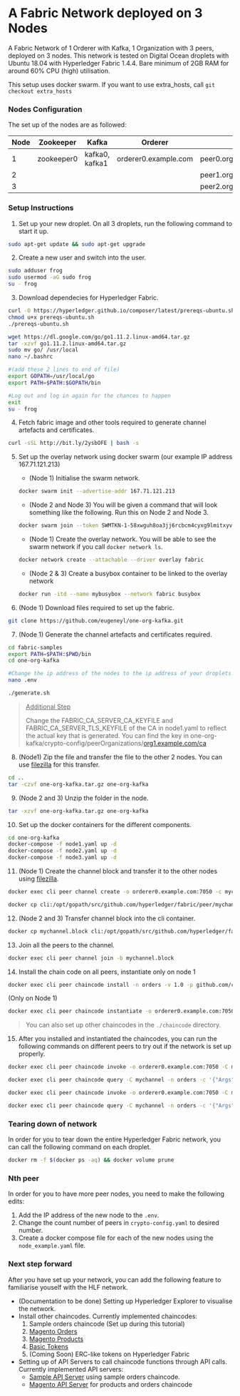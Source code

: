 # A Fabric Network deployed on 3 Nodes
A Fabric Network of 1 Orderer with Kafka, 1 Organization with 3 peers, deployed on 3 nodes. This network is tested on Digital Ocean droplets with Ubuntu 18.04 with Hyperledger Fabric 1.4.4. Bare minimum of 2GB RAM for around 60% CPU (high) utilisation.

This setup uses docker swarm. If you want to use extra_hosts, call `git checkout extra_hosts`

### Nodes Configuration

The set up of the nodes are as followed: 

| Node | Zookeeper | Kafka | Orderer | Peer | CLI |
| --- | --- | --- | --- | --- | --- |
| 1 | zookeeper0 | kafka0, kafka1 | orderer0.example.com | peer0.org1.example.com|cli |
| 2 ||  | | peer1.org1.example.com|cli |
| 3 | | | | peer2.org1.example.com|cli |

### Setup Instructions

1. Set up your new droplet. On all 3 droplets, run the following command to start it up.

```bash
sudo apt-get update && sudo apt-get upgrade
```

2. Create a new user and switch into the user.

```bash
sudo adduser frog
sudo usermod -aG sudo frog
su - frog
```

3. Download dependecies for Hyperledger Fabric.

```bash
curl -O https://hyperledger.github.io/composer/latest/prereqs-ubuntu.sh
chmod u+x prereqs-ubuntu.sh
./prereqs-ubuntu.sh

wget https://dl.google.com/go/go1.11.2.linux-amd64.tar.gz
tar -xzvf go1.11.2.linux-amd64.tar.gz
sudo mv go/ /usr/local
nano ~/.bashrc

#(add these 2 lines to end of file)
export GOPATH=/usr/local/go
export PATH=$PATH:$GOPATH/bin

#Log out and log in again for the chances to happen
exit
su - frog
```

4. Fetch fabric image and other tools required to generate channel artefacts and certificates.

```bash
curl -sSL http://bit.ly/2ysbOFE | bash -s
```

5. Set up the overlay network using docker swarm (our example IP address 167.71.121.213)

   - (Node 1) Initialise the swarm network.

   ```bash
   docker swarm init --advertise-addr 167.71.121.213
   ```

   - (Node 2 and Node 3) You will be given a command that will look something like the following. Run this on Node 2 and Node 3.

   ```bash
   docker swarm join --token SWMTKN-1-58xwguh8oa3jj6rcbcm4cyxg9lmitxyv1fs1sn1d5xy51e9arv-1hts5vhxebpjf6fz3kjskpbub 167.71.121.213:2377
   ```

   - (Node 1) Create the overlay network. You will be able to see the swarm network if you call `docker network ls`.

   ```bash
   docker network create --attachable --driver overlay fabric
   ```

   - (Node 2 & 3) Create a busybox container to be linked to the overlay network

   ```bash
   docker run -itd --name mybusybox --network fabric busybox
   ```

6. (Node 1) Download files required to set up the fabric.

```bash
git clone https://github.com/eugeneyl/one-org-kafka.git
```

7. (Node 1) Generate the channel artefacts and certificates required.

```bash
cd fabric-samples
export PATH=$PATH:$PWD/bin
cd one-org-kafka

#Change the ip address of the nodes to the ip address of your droplets. 
nano .env

./generate.sh
```

> <u>Additional Step</u>
>
> Change the FABRIC_CA_SERVER_CA_KEYFILE and FABRIC_CA_SERVER_TLS_KEYFILE of the CA in node1.yaml to reflect the actual key that is generated. You can find the key in one-org-kafka/crypto-config/peerOrganizations/[org1.example.com/ca](http://org1.example.com/ca)

8. (Node1) Zip the file and transfer the file to the other 2 nodes. You can use [filezilla](https://filezilla-project.org/ ) for this transfer.

```bash
cd ..
tar -czvf one-org-kafka.tar.gz one-org-kafka
```

9. (Node 2 and 3) Unzip the folder in the node.

```bash
tar -xzvf one-org-kafka.tar.gz one-org-kafka
```

10. Set up the docker containers for the different components.

```bash
cd one-org-kafka
docker-compose -f node1.yaml up -d
docker-compose -f node2.yaml up -d
docker-compose -f node3.yaml up -d
```

11. (Node 1)  Create the channel block and transfer it to the other nodes using [filezilla](https://filezilla-project.org/ ).

```bash
docker exec cli peer channel create -o orderer0.example.com:7050 -c mychannel -f ./channel-artifacts/channel.tx --tls true --cafile /opt/gopath/src/github.com/hyperledger/fabric/peer/crypto/ordererOrganizations/example.com/orderers/orderer0.example.com/msp/tlscacerts/tlsca.example.com-cert.pem

docker cp cli:/opt/gopath/src/github.com/hyperledger/fabric/peer/mychannel.block .
```

12. (Node 2 and 3) Transfer channel block into the cli container.

```bash
docker cp mychannel.block cli:/opt/gopath/src/github.com/hyperledger/fabric/peer/
```

13. Join all the peers to the channel.

```bash
docker exec cli peer channel join -b mychannel.block
```

14. Install the chain code on all peers, instantiate only on node 1

```bash
docker exec cli peer chaincode install -n orders -v 1.0 -p github.com/chaincode/orders/
```

(Only on Node 1)

```bash
docker exec cli peer chaincode instantiate -o orderer0.example.com:7050 -C mychannel -n orders -v 1.0 -c '{"Args":[]}' --tls true --cafile /opt/gopath/src/github.com/hyperledger/fabric/peer/crypto/ordererOrganizations/example.com/orderers/orderer0.example.com/msp/tlscacerts/tlsca.example.com-cert.pem
```

> You can also set up other chaincodes in the `./chaincode` directory.

15.  After you installed and instantiated the chaincodes, you can run the following commands on different peers to try out if the network is set up properly.

```bash
docker exec cli peer chaincode invoke -o orderer0.example.com:7050 -C mychannel -n orders -c '{"Args":["initLedger"]}' --tls true --cafile /opt/gopath/src/github.com/hyperledger/fabric/peer/crypto/ordererOrganizations/example.com/orderers/orderer0.example.com/msp/tlscacerts/tlsca.example.com-cert.pem

docker exec cli peer chaincode query -C mychannel -n orders -c '{"Args":["queryAllOrders"]}'

docker exec cli peer chaincode invoke -o orderer0.example.com:7050 -C mychannel -n orders -c '{"Args":["createOrder","ORDER14", "23459348", "5493058", "Pending"]}' --tls true --cafile /opt/gopath/src/github.com/hyperledger/fabric/peer/crypto/ordererOrganizations/example.com/orderers/orderer0.example.com/msp/tlscacerts/tlsca.example.com-cert.pem

docker exec cli peer chaincode query -C mychannel -n orders -c '{"Args":["queryOrder", "ORDER2"]}'
```

### Tearing down of network

In order for you to tear down the entire Hyperledger Fabric network, you can call the following command on each droplet.

```bash
docker rm -f $(docker ps -aq) && docker volume prune
```

### Nth peer

In order for you to have more peer nodes, you need to make the following edits:

1. Add the IP address of the new node to the `.env`.
2. Change the count number of peers in `crypto-config.yaml` to desired number.
3. Create a docker compose file for each of the new nodes using the `node_example.yaml` file.

### Next step forward

After you have set up your network, you can add the following feature to familiarise youself with the HLF network.

- (Documentation to be done) Setting up Hyperledger Explorer to visualise the network.
- Install other chaincodes. Currently implemented chaincodes:
  1. Sample orders chaincode (Set up during this tutorial)
  2. [Magento Orders](https://github.com/eugeneyl/one-org-kafka/tree/master/chaincode/magento_order)
  3. [Magento Products](https://github.com/eugeneyl/one-org-kafka/tree/master/chaincode/magento_product)
  4. [Basic Tokens](https://github.com/eugeneyl/one-org-kafka/tree/master/chaincode/basic_tokens)
  5. (Coming Soon) ERC-like tokens on Hyperledger Fabric
- Setting up of API Servers to call chaincode functions through API calls. Currently implemented API servers:
  - [Sample API Server](https://github.com/eugeneyl/one-org-kafka/tree/master/sample_apiserver) using sample orders chaincode. 
  - [Magento API Server](https://github.com/eugeneyl/one-org-kafka/tree/master/magento_apiserver) for products and orders chaincode

